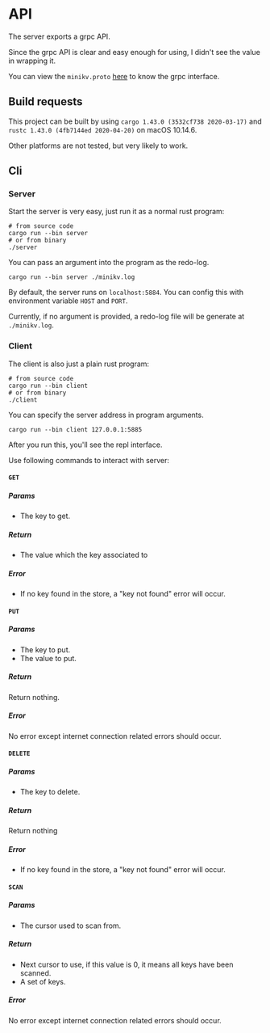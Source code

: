 # API

The server exports a grpc API.

Since the grpc API is clear and easy enough for using, I didn't see the value in wrapping it.

You can view the `minikv.proto` [here](../rpc/minikv.proto) to know the grpc interface.

## Build requests

This project can be built by using `cargo 1.43.0 (3532cf738 2020-03-17)` and `rustc 1.43.0 (4fb7144ed 2020-04-20)` on macOS 10.14.6.

Other platforms are not tested, but very likely to work.

## Cli

### Server

Start the server is very easy, just run it as a normal rust program:

```shell
# from source code
cargo run --bin server
# or from binary
./server
```

You can pass an argument into the program as the redo-log.

```shell
cargo run --bin server ./minikv.log
```

By default, the server runs on `localhost:5884`. You can config this with environment variable `HOST` and `PORT`.

Currently, if no argument is provided, a redo-log file will be generate at `./minikv.log`.

### Client

The client is also just a plain rust program:

```shell
# from source code
cargo run --bin client
# or from binary
./client
```

You can specify the server address in program arguments.

```shell
cargo run --bin client 127.0.0.1:5885
```

After you run this, you'll see the repl interface.

Use following commands to interact with server:

#### `GET`

##### Params

- The key to get.

##### Return

- The value which the key associated to

##### Error

- If no key found in the store, a "key not found" error will occur.

#### `PUT`

##### Params

- The key to put.
- The value to put.

##### Return

Return nothing.

##### Error

No error except internet connection related errors should occur.

#### `DELETE`

##### Params

- The key to delete.

##### Return

Return nothing

##### Error

- If no key found in the store, a "key not found" error will occur.

#### `SCAN`

##### Params

- The cursor used to scan from.

##### Return

- Next cursor to use, if this value is 0, it means all keys have been scanned.
- A set of keys.

##### Error

No error except internet connection related errors should occur.

